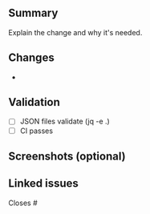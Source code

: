 ## Summary
Explain the change and why it's needed.

## Changes
- 

## Validation
- [ ] JSON files validate (jq -e .)
- [ ] CI passes

## Screenshots (optional)

## Linked issues
Closes #
